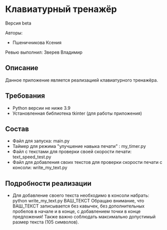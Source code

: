# Клавиатурный тренажёр
Версия beta

Авторы:
- Пшеничникова Ксения

Ревью выполнил: Зверев Владимир

## Описание
Данное приложение является реализацией клавиатурного тренажёра.

## Требования
- Python версии не ниже 3.9
- Установленная библиотека tkinter (для работы приложения)

## Состав
- Файл для запуска: main.py
- Таймер для режима "улучшение навыка печати" : my_timer.py
- Файл с текстами для проверки своей скорости печати: text_speed_test.py
- Файл для добавления своих текстов для проверки скорости печати с консоли: write_my_text.py

## Подробности реализации
- Для добавление своего текста необходимо в консоли набрать: 
python write_my_text.py ВАШ_ТЕКСТ
Обращаю внимание, что ВАШ_ТЕКСТ записывается без кавычек, без дополнительных пробелов в начале и в конце, с добавлением точки в конце предложения! Также важно соблюдать максимально допустимый размер текста (105 символов).
